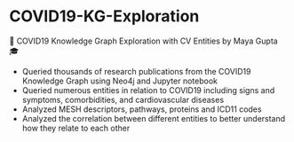 # COVID19-KG-Exploration
:rocket: COVID19 Knowledge Graph Exploration with CV Entities by Maya Gupta :mortar_board:

- Queried thousands of research publications from the COVID19 Knowledge Graph using Neo4j and Jupyter notebook
- Queried numerous entities in relation to COVID19 including signs and symptoms, comorbidities, and cardiovascular diseases
- Analyzed MESH descriptors, pathways, proteins and ICD11 codes
- Analyzed the correlation between different entities to better understand how they relate to each other
